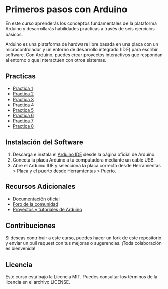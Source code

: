 # Primeros pasos con Arduino

En este curso aprenderás los conceptos fundamentales de la plataforma Arduino y desarrollarás habilidades prácticas a través de seis ejercicios básicos.

Arduino es una plataforma de hardware libre basada en una placa con un microcontrolador y un entorno de desarrollo integrado (IDE) para escribir software. Con Arduino, puedes crear proyectos interactivos que respondan al entorno o que interactúen con otros sistemas.

## Practicas

* [Practica 1](./Practicas/Prac1/Prac1.ino)
* [Practica 2](./Practicas/Prac2/Prac2.ino)
* [Practica 3](./Practicas/Prac3/Prac3.ino)
* [Practica 4](./Practicas/Prac4/Prac4.ino)
* [Practica 5](./Practicas/Prac5/Prac5.ino)
* [Practica 6](./Practicas/Prac6/Prac6.ino)
* [Practica 7](./Practicas/Prac7/Prac7.ino)
* [Practica 8](./Practicas/Prac8/Prac8.ino)


## Instalación del Software
1. Descarga e instala el [Arduino IDE](https://www.arduino.cc/en/software) desde la página oficial de Arduino.
2. Conecta la placa Arduino a tu computadora mediante un cable USB.
3. Abre el Arduino IDE y selecciona la placa correcta desde Herramientas > Placa y el puerto desde Herramientas > Puerto.

## Recursos Adicionales
* [Documentación oficial](https://docs.arduino.cc/)
* [Foro de la comunidad](https://forum.arduino.cc/)
* [Proyectos y tutoriales de Arduino](https://projecthub.arduino.cc/)

## Contribuciones
Si deseas contribuir a este curso, puedes hacer un fork de este repositorio y enviar un pull request con tus mejoras o sugerencias. ¡Toda colaboración es bienvenida!

## Licencia
Este curso está bajo la Licencia MIT. Puedes consultar los términos de la licencia en el archivo LICENSE.